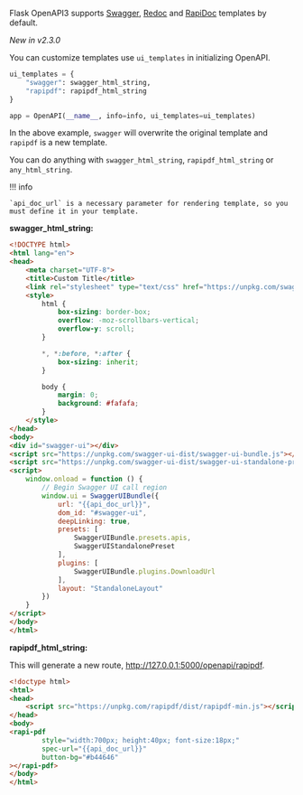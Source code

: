 Flask OpenAPI3 supports [Swagger](https://github.com/swagger-api/swagger-ui), [Redoc](https://github.com/Redocly/redoc)
and [RapiDoc](https://github.com/rapi-doc/RapiDoc) templates by default.

*New in v2.3.0*

You can customize templates use `ui_templates` in initializing OpenAPI.

```python
ui_templates = {
    "swagger": swagger_html_string,
    "rapipdf": rapipdf_html_string
}

app = OpenAPI(__name__, info=info, ui_templates=ui_templates)
```

In the above example, `swagger` will overwrite the original template and `rapipdf` is a new template.

You can do anything with `swagger_html_string`, `rapipdf_html_string` or `any_html_string`.

!!! info

    `api_doc_url` is a necessary parameter for rendering template, so you must define it in your template.

**swagger_html_string:**

```html hl_lines="5 32"
<!DOCTYPE html>
<html lang="en">
<head>
    <meta charset="UTF-8">
    <title>Custom Title</title>
    <link rel="stylesheet" type="text/css" href="https://unpkg.com/swagger-ui-dist/swagger-ui.css">
    <style>
        html {
            box-sizing: border-box;
            overflow: -moz-scrollbars-vertical;
            overflow-y: scroll;
        }

        *, *:before, *:after {
            box-sizing: inherit;
        }

        body {
            margin: 0;
            background: #fafafa;
        }
    </style>
</head>
<body>
<div id="swagger-ui"></div>
<script src="https://unpkg.com/swagger-ui-dist/swagger-ui-bundle.js"></script>
<script src="https://unpkg.com/swagger-ui-dist/swagger-ui-standalone-preset.js"></script>
<script>
    window.onload = function () {
        // Begin Swagger UI call region
        window.ui = SwaggerUIBundle({
            url: "{{api_doc_url}}",
            dom_id: "#swagger-ui",
            deepLinking: true,
            presets: [
                SwaggerUIBundle.presets.apis,
                SwaggerUIStandalonePreset
            ],
            plugins: [
                SwaggerUIBundle.plugins.DownloadUrl
            ],
            layout: "StandaloneLayout"
        })
    }
</script>
</body>
</html>
```

**rapipdf_html_string:**

This will generate a new route, http://127.0.0.1:5000/openapi/rapipdf.

```html  hl_lines="9"
<!doctype html>
<html>
<head>
    <script src="https://unpkg.com/rapipdf/dist/rapipdf-min.js"></script>
</head>
<body>
<rapi-pdf
        style="width:700px; height:40px; font-size:18px;"
        spec-url="{{api_doc_url}}"
        button-bg="#b44646"
></rapi-pdf>
</body>
</html>
```

